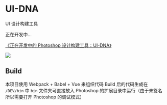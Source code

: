 # UI-DNA

UI 设计构建工具

正在开发中...

[《正在开发中的 Photoshop 设计构建工具：UI-DNA》](http://nullice.com/archives/2080)

![](http://ww4.sinaimg.cn/large/c35419f1gw1f9ia8gnnhxj208i0ia0ts.jpg)


## Build
本项目使用 Webpack + Babel + Vue 来组织代码
Build 后的代码生成在 `/DEV/bin` 中 `bin` 文件夹可直接放入 Photoshop 的扩展目录中运行（由于未签名所以需要打开 Photoshop 的调试模式）


